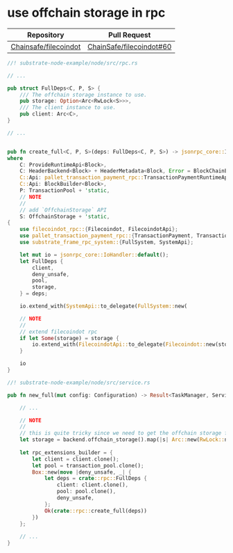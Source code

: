 # use offchain storage in rpc

| Repository                           | Pull Request                    |
|--------------------------------------|---------------------------------|
| [Chainsafe/filecoindot][filecoindot] | [ChainSafe/filecoindot#60][#60] |

```rust
//! substrate-node-example/node/src/rpc.rs

// ...

pub struct FullDeps<C, P, S> {
    /// The offchain storage instance to use.
    pub storage: Option<Arc<RwLock<S>>>,
    /// The client instance to use.
    pub client: Arc<C>,
}

// ...


pub fn create_full<C, P, S>(deps: FullDeps<C, P, S>) -> jsonrpc_core::IoHandler<sc_rpc::Metadata>
where
    C: ProvideRuntimeApi<Block>,
    C: HeaderBackend<Block> + HeaderMetadata<Block, Error = BlockChainError> + 'static,
    C::Api: pallet_transaction_payment_rpc::TransactionPaymentRuntimeApi<Block, Balance>,
    C::Api: BlockBuilder<Block>,
    P: TransactionPool + 'static,
    // NOTE
    //
    // add `OffchainStorage` API
    S: OffchainStorage + 'static,
{
    use filecoindot_rpc::{Filecoindot, FilecoindotApi};
    use pallet_transaction_payment_rpc::{TransactionPayment, TransactionPaymentApi};
    use substrate_frame_rpc_system::{FullSystem, SystemApi};

    let mut io = jsonrpc_core::IoHandler::default();
    let FullDeps {
        client,
        deny_unsafe,
        pool,
        storage,
    } = deps;

    io.extend_with(SystemApi::to_delegate(FullSystem::new(

    // NOTE
    //
    // extend filecoindot rpc
    if let Some(storage) = storage {
        io.extend_with(FilecoindotApi::to_delegate(Filecoindot::new(storage)));
    }

    io
}
```

```rust
//! substrate-node-example/node/src/service.rs

pub fn new_full(mut config: Configuration) -> Result<TaskManager, ServiceError> {

    // ...

    // NOTE
    //
    // this is quite tricky since we need to get the offchain storage from `backend`
    let storage = backend.offchain_storage().map(|s| Arc::new(RwLock::new(s)));
    
    let rpc_extensions_builder = {
        let client = client.clone();
        let pool = transaction_pool.clone();
        Box::new(move |deny_unsafe, _| {
            let deps = crate::rpc::FullDeps {
                client: client.clone(),
                pool: pool.clone(),
                deny_unsafe,
            };
            Ok(crate::rpc::create_full(deps))
        })
    };
    
    // ...
}

```


[filecoindot]: https://github.com/ChainSafe/filecoindot
[#60]: https://github.com/ChainSafe/filecoindot/pull/60
